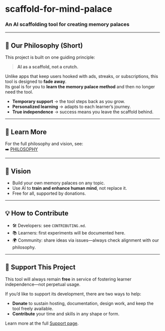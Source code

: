 # scaffold-for-mind-palace  
### An AI scaffolding tool for creating memory palaces  

---

## 🌱 Our Philosophy (Short)  

This project is built on one guiding principle:  
> **AI as a scaffold, not a crutch.**  

Unlike apps that keep users hooked with ads, streaks, or subscriptions, this tool is designed to **fade away**.  
Its goal is for you to **learn the memory palace method** and then no longer need the tool.  

- **Temporary support** → the tool steps back as you grow.  
- **Personalized learning** → adapts to each learner’s journey.  
- **True independence** → success means you leave the scaffold behind.  

---

## 📖 Learn More  

For the full philosophy and vision, see:  
➡️ [PHILOSOPHY](docs/PHILOSOPHY.md)  

---

## 🚀 Vision  

- Build your own memory palaces on any topic.  
- Use AI to **train and enhance human mind**, not replace it.  
- Free for all, supported by donations.  

---

## 💡 How to Contribute  

- 🛠️ Developers: see `CONTRIBUTING.md`.  
- 📚 Learners: first experiments will be documented here.  
- 🌍 Community: share ideas via issues—always check alignment with our philosophy.

---

## 🙏 Support This Project

This tool will always remain **free** in service of fostering learner independence—not perpetual usage.

If you’d like to support its development, there are two ways to help:

- **Donate** to sustain hosting, documentation, design work, and keep the tool freely available.  
- **Contribute** your time and skills in any shape or form.

Learn more at the full [Support page](docs/SUPPORT.md).
